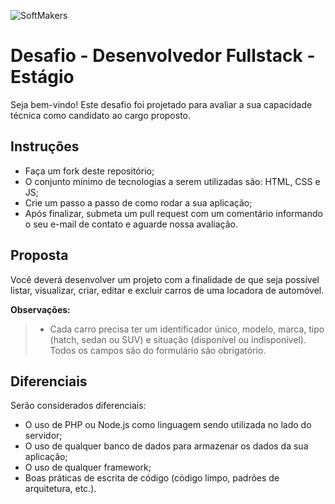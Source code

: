  ![SoftMakers](https://www.softmakers.com.br/assets/img/logotipo14xxhdpi.png)

# Desafio - Desenvolvedor Fullstack - Estágio
Seja bem-vindo! Este desafio foi projetado para avaliar a sua capacidade técnica como candidato ao cargo proposto.

## Instruções
- Faça um fork deste repositório;
- O conjunto mínimo de tecnologias a serem utilizadas são: HTML, CSS e JS;
- Crie um passo a passo de como rodar a sua aplicação;
- Após finalizar, submeta um pull request com um comentário informando o seu e-mail de contato e aguarde nossa avaliação.

## Proposta
Você deverá desenvolver um projeto com a finalidade de que seja possível listar, visualizar, criar, editar e excluir carros de uma locadora de automóvel.

**Observações:**
> - Cada carro precisa ter um identificador único, modelo, marca, tipo (hatch, sedan ou SUV) e situação (disponível ou indisponível). Todos os campos são do formulário são obrigatório.

## Diferenciais
Serão considerados diferenciais:

- O uso de PHP ou Node.js como linguagem sendo utilizada no lado do servidor;
- O uso de qualquer banco de dados para armazenar os dados da sua aplicação;
- O uso de qualquer framework;
- Boas práticas de escrita de código (código limpo, padrões de arquitetura, etc.).
